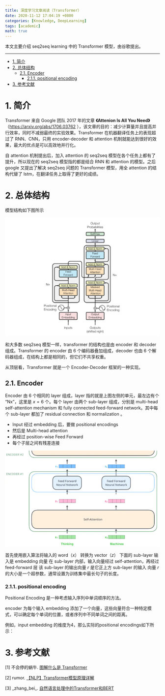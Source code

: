 ```yaml
---
title: 深度学习文章阅读（Transformer）
date: 2020-11-12 17:04:19 +0800
categories: [Knowledge, DeepLearning]
tags: [academic]
math: true
---
```


本文主要介绍 seq2seq learning 中的 Transformer 模型，由谷歌提出。

<!--more-->

---
- [1. 简介](#1-简介)
- [2. 总体结构](#2-总体结构)
  - [2.1. Encoder](#21-encoder)
    - [2.1.1. positional encoding](#211-positional-encoding)
- [3. 参考文献](#3-参考文献)


# 1. 简介

Transformer 来自 Google 团队 2017 年的文章 **《Attenion Is All You Need》**（https://arxiv.org/abs/1706.03762 ），该文章的目的：减少计算量并且提高并行效率，同时不减弱最终的实验效果。Transformer 在机器翻译任务上的表现超过了 RNN、CNN，只用 encoder-decoder 和 attention 机制就能达到很好的效果，最大的优点是可以高效地并行化。

自 attention 机制提出后，加入 attention 的 seq2seq 模型在各个任务上都有了提升，所以现在的 seq2seq 模型指的都是结合 RNN 和 attention 的模型。之后 google 又提出了解决 seq2seq 问题的 Transformer 模型，用全 attention 的结构代替了 lstm，在翻译任务上取得了更好的成绩。

# 2. 总体结构

模型结构如下图所示

![attention](../assets/img/postsimg/20201112/1.jpg)

和大多数 seq2seq 模型一样，transformer 的结构也是由 encoder 和 decoder 组成。Transformer 的 encoder 由 6 个编码器叠加组成，decoder 也由 6 个解码器组成，在结构上都是相同的，但它们不共享权重。

从顶层看，Transformer 就是一个 Encoder-Decoder 框架的一种实现。



## 2.1. Encoder

Encoder 由 6 个相同的 layer 组成，layer 指的就是上图左侧的单元，最左边有个 “Nx”，这里是 $x=6$ 个。每个 layer 由两个 sub-layer 组成，分别是 multi-head self-attention mechanism 和 fully connected feed-forward network。其中每个 sub-layer 都加了 residual connection 和 normalization 。

- Input 经过 embedding 后，要做 positional encodings
- 然后是 Multi-head attention
- 再经过 position-wise Feed Forward
- 每个子层之间有残差连接

![attention](../assets/img/postsimg/20201112/2.jpg)

首先使用嵌入算法将输入的 word（$x$） 转换为 vector（$z$）
下面的 sub-layer 输入是 embedding 向量
在 sub-layer 内部，输入向量经过 self-attention，再经过 feed-forward 层
该 sub-layer 的输出向量 $r$ 是它正上方 sub-layer 的输入
向量 $r$ 的大小是一个超参数，通常设置为训练集中最长句子的长度。

### 2.1.1. positional encoding

Positional Encoding 是一种考虑输入序列中单词顺序的方法。

encoder 为每个输入 embedding 添加了一个向量，这些向量符合一种特定模式，可以确定每个单词的位置，或者序列中不同单词之间的距离。

例如，input embedding 的维度为4，那么实际的positional encodings如下所示：

# 3. 参考文献

[1] 不会停的蜗牛. [图解什么是 Transformer](https://www.jianshu.com/p/e7d8caa13b21)

[2] rumor. [【NLP】Transformer模型原理详解](https://zhuanlan.zhihu.com/p/44121378)

[3] \_zhang_bei\_. [自然语言处理中的Transformer和BERT](https://blog.csdn.net/Zhangbei_/article/details/85036948)
